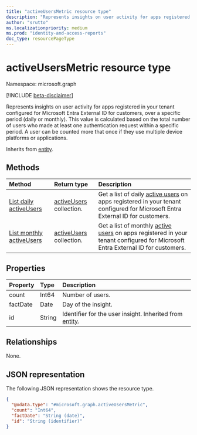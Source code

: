 ```yaml
---
title: "activeUsersMetric resource type"
description: "Represents insights on user activity for apps registered in your tenant configured for Microsoft Entra External ID for customers, over a specific period (daily or monthly)."
author: "srutto"
ms.localizationpriority: medium
ms.prod: "identity-and-access-reports"
doc_type: resourcePageType
---
```


# activeUsersMetric resource type

Namespace: microsoft.graph

[!INCLUDE [beta-disclaimer](../../includes/beta-disclaimer.md)]

Represents insights on user activity for apps registered in your tenant configured for Microsoft Entra External ID for customers, over a specific period (daily or monthly). This value is calculated based on the total number of users who made at least one authentication request within a specific period. A user can be counted more that once if they use multiple device platforms or applications.

Inherits from [entity](../resources/entity.md).

## Methods
|Method|Return type|Description|
|:---|:---|:---|
|[List daily activeUsers](../api/dailyuserinsightmetricsroot-list-activeusers.md)|[activeUsers](../resources/activeusersmetric.md) collection.|Get a list of daily [active users](../resources/activeusersmetric.md) on apps registered in your tenant configured for Microsoft Entra External ID for customers.|
|[List monthly activeUsers](../api/monthlyuserinsightsmetricsroot-list-activeusers.md)|[activeUsers](../resources/activeusersmetric.md) collection.|Get a list of monthly [active users](../resources/activeusersmetric.md) on apps registered in your tenant configured for Microsoft Entra External ID for customers.|

## Properties
|Property|Type|Description|
|:---|:---|:---|
|count|Int64|Number of users.|
|factDate|Date|Day of the insight.|
|id|String|Identifier for the user insight. Inherited from [entity](../resources/entity.md).|


## Relationships
None.

## JSON representation
The following JSON representation shows the resource type.
<!-- {
  "blockType": "resource",
  "keyProperty": "id",
  "@odata.type": "microsoft.graph.activeUsersMetric",
  "openType": false
}
-->
``` json
{
  "@odata.type": "#microsoft.graph.activeUsersMetric",
  "count": "Int64",
  "factDate": "String (date)",
  "id": "String (identifier)"
}
```
